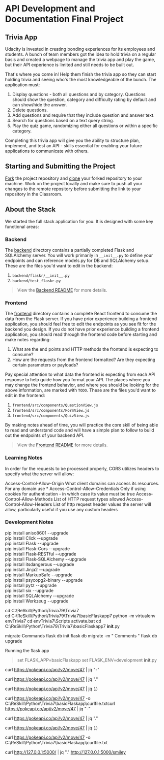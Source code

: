 # API Development and Documentation Final Project

## Trivia App

Udacity is invested in creating bonding experiences for its employees and students. A bunch of team members got the idea to hold trivia on a regular basis and created a webpage to manage the trivia app and play the game, but their API experience is limited and still needs to be built out.

That's where you come in! Help them finish the trivia app so they can start holding trivia and seeing who's the most knowledgeable of the bunch. The application must:

1. Display questions - both all questions and by category. Questions should show the question, category and difficulty rating by default and can show/hide the answer.
2. Delete questions.
3. Add questions and require that they include question and answer text.
4. Search for questions based on a text query string.
5. Play the quiz game, randomizing either all questions or within a specific category.

Completing this trivia app will give you the ability to structure plan, implement, and test an API - skills essential for enabling your future applications to communicate with others.

## Starting and Submitting the Project

[Fork](https://help.github.com/en/articles/fork-a-repo) the project repository and [clone](https://help.github.com/en/articles/cloning-a-repository) your forked repository to your machine. Work on the project locally and make sure to push all your changes to the remote repository before submitting the link to your repository in the Classroom.

## About the Stack

We started the full stack application for you. It is designed with some key functional areas:

### Backend

The [backend](./backend/README.md) directory contains a partially completed Flask and SQLAlchemy server. You will work primarily in `__init__.py` to define your endpoints and can reference models.py for DB and SQLAlchemy setup. These are the files you'd want to edit in the backend:

1. `backend/flaskr/__init__.py`
2. `backend/test_flaskr.py`

> View the [Backend README](./backend/README.md) for more details.

### Frontend

The [frontend](./frontend/README.md) directory contains a complete React frontend to consume the data from the Flask server. If you have prior experience building a frontend application, you should feel free to edit the endpoints as you see fit for the backend you design. If you do not have prior experience building a frontend application, you should read through the frontend code before starting and make notes regarding:

1. What are the end points and HTTP methods the frontend is expecting to consume?
2. How are the requests from the frontend formatted? Are they expecting certain parameters or payloads?

Pay special attention to what data the frontend is expecting from each API response to help guide how you format your API. The places where you may change the frontend behavior, and where you should be looking for the above information, are marked with `TODO`. These are the files you'd want to edit in the frontend:

1. `frontend/src/components/QuestionView.js`
2. `frontend/src/components/FormView.js`
3. `frontend/src/components/QuizView.js`

By making notes ahead of time, you will practice the core skill of being able to read and understand code and will have a simple plan to follow to build out the endpoints of your backend API.

> View the [Frontend README](./frontend/README.md) for more details.

### Learning Notes

In order for the requests to be processed properly, 
CORS utilizes headers to specify what the server will allow:

Access-Control-Allow-Origin
  What client domains can access its resources. For any domain use *
Access-Control-Allow-Credentials
  Only if using cookies for authentication - in which case its value must be true
Access-Control-Allow-Methods
  List of HTTP request types allowed
Access-Control-Allow-Headers
  List of http request header values the server will allow, particularly useful if you use any custom headers

### Development Notes 

pip install aniso8601 --upgrade  
pip install Click --upgrade  
pip install Flask --upgrade  
pip install Flask-Cors --upgrade  
pip install Flask-RESTful --upgrade  
pip install Flask-SQLAlchemy --upgrade  
pip install itsdangerous --upgrade  
pip install Jinja2 --upgrade  
pip install MarkupSafe --upgrade  
pip install psycopg2-binary --upgrade  
pip install pytz --upgrade  
pip install six --upgrade  
pip install SQLAlchemy --upgrade  
pip install Werkzeug --upgrade  

cd C:\ReSkill\Python\Trivia79\Trivia7\
cd C:\ReSkill\Python\Trivia79\Trivia7\basicFlaskapp7
python -m virtualenv envTrivia7
cd envTrivia7\Scripts
activate.bat
cd C:\ReSkill\Python\Trivia79\Trivia7\basicFlaskapp7
__init__.py		
		
 migrate Commands
  flask db init
  flask db migrate -m " Comments "
  flask db upgrade

Running the flask app

> set FLASK_APP=basicFlaskapp
> set FLASK_ENV=development
> __init__.py

curl https://pokeapi.co/api/v2/move/47 | jq "-"

curl https://pokeapi.co/api/v2/move/47 | jq "."

curl https://pokeapi.co/api/v2/move/47 | jq (.)

curl https://pokeapi.co/api/v2/move/47 -o C:\ReSkill\Python\Trivia7\basicFlaskapp\curlfile.txtcurl https://pokeapi.co/api/v2/move/47 | jq "-"

curl https://pokeapi.co/api/v2/move/47 | jq "."

curl https://pokeapi.co/api/v2/move/47 | jq (.)

curl https://pokeapi.co/api/v2/move/47 -o C:\ReSkill\Python\Trivia7\basicFlaskapp\curlfile.txt

curl http://127.0.0.1:5000/  | jq "."
http://127.0.0.1:5000/smiley